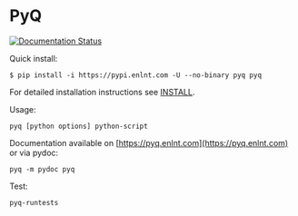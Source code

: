 # PyQ

[![Documentation Status](https://readthedocs.org/projects/pyq/badge/?version=latest)](http://pyq.readthedocs.io/en/latest/?badge=latest)


Quick install:

```
$ pip install -i https://pypi.enlnt.com -U --no-binary pyq pyq
```

For detailed installation instructions see [INSTALL](doc/install.rst).


Usage:

```
pyq [python options] python-script
```

Documentation available on [https://pyq.enlnt.com](https://pyq.enlnt.com) or via pydoc:

```
pyq -m pydoc pyq
```

Test:

```
pyq-runtests
```
